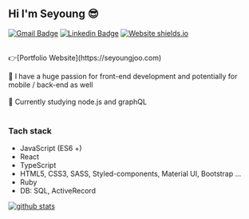 ## Hi I'm Seyoung 😎

[![Gmail Badge](https://img.shields.io/badge/Gmail-red?style=flat-square&logo=Gmail&logoColor=white&mailto:link=seyoungjoodv@gmail.com)](mailto:seyoungjoodv@gmail.com)
[![Linkedin Badge](https://img.shields.io/badge/-LinkedIn-blue?style=flat-square&logo=Linkedin&logoColor=white&link=https://www.linkedin.com/in/seyoungj/)](https://www.linkedin.com/in/seyoungj/)
[![Website shields.io](https://img.shields.io/website/http/shields.io.svg)](https://seyoungjoo.com)

<br />
👉[Portfolio Website](https://seyoungjoo.com)

🚀 I have a huge passion for front-end development and potentially for mobile / back-end as well
<br />
<br />
🌱 Currently studying node.js and graphQL 
<br />
<br />

### Tach stack
* JavaScript (ES6 +)
* React
* TypeScript
* HTML5, CSS3, SASS, Styled-components, Material UI, Bootstrap ...
* Ruby
* DB: SQL, ActiveRecord

[![github stats](https://github-readme-stats.vercel.app/api?username=seyoungjoo&show_icons=true&hide_border=true&theme=dracula)](https://github.com/SeyoungJoo)
